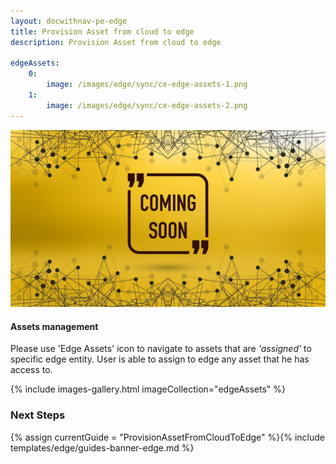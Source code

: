 ```yaml
---
layout: docwithnav-pe-edge
title: Provision Asset from cloud to edge
description: Provision Asset from cloud to edge

edgeAssets:
    0:
        image: /images/edge/sync/ce-edge-assets-1.png
    1:
        image: /images/edge/sync/ce-edge-assets-2.png
---
```


![image](/images/coming-soon.jpg)

#### Assets management

Please use 'Edge Assets' icon to navigate to assets that are *'assigned'* to specific edge entity.
User is able to assign to edge any asset that he has access to.

{% include images-gallery.html imageCollection="edgeAssets" %}

### Next Steps

{% assign currentGuide = "ProvisionAssetFromCloudToEdge" %}{% include templates/edge/guides-banner-edge.md %}
